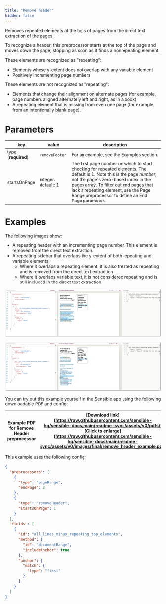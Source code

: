 ```yaml
---
title: "Remove header"
hidden: false
---
```


Removes repeated elements at the tops of pages from the direct text extraction of the pages.   

To recognize a header, this preprocessor starts at the top of the page and moves down the page, stopping as soon as it finds a nonrepeating element. 

These elements are recognized as "repeating":

- Elements whose y-extent does not overlap with any variable element
- Positively incrementing page numbers

These elements are not recognized as "repeating": 

- Elements that change their alignment on alternate pages (for example, page numbers aligned alternately left and right, as in a book)
- A repeating element that is missing from even one page (for example, from an intentionally blank page). 

Parameters
====

| key                 | value               | description                                                  |
| ------------------- | ------------------- | ------------------------------------------------------------ |
| type (**required**) | `removeFooter`      | For an example, see the Examples section.                    |
| startsOnPage        | integer. default: 1 | The first page number on which to start checking for repeated elements. The default is 1.  Note this is the page *number*, not the page's zero-based index in the pages array. To filter out end pages that lack a repeating element, use the Page Range preprocessor to define an End Page parameter. |

Examples
====

The following images show:

- A repeating header with an incrementing page number. This element is removed from the direct text extraction.
- A repeating sidebar that overlaps the y-extent of both repeating and variable elements: 
  - Where it overlaps a repeating element, it is also treated as repeating and is removed from the direct text extraction.
  - Where it overlaps variable text, it is not considered repeating and is still included in the direct text extraction

![Click to enlarge](https://raw.githubusercontent.com/sensible-hq/sensible-docs/main/readme-sync/assets/v0/images/final/remove_header_example_1.png)

![Click to enlarge](https://raw.githubusercontent.com/sensible-hq/sensible-docs/main/readme-sync/assets/v0/images/final/remove_header_example_2.png)


You can try out this example yourself in the Sensible app using the following downloadable PDF and config:

| Example PDF for Remove Header preprocessor | [Download link](https://raw.githubusercontent.com/sensible-hq/sensible-docs/main/readme-sync/assets/v0/pdfs/![Click to enlarge](https://raw.githubusercontent.com/sensible-hq/sensible-docs/main/readme-sync/assets/v0/images/final/remove_header_example.pdf) |
| ------------------------------------------ | ------------------------------------------------------------ |

This example uses the following config:

```json
{
  "preprocessors": [
    {
      "type": "pageRange",
      "endPage": 2
    },
    {
      "type": "removeHeader",
      "startsOnPage": 1
    }
  ],
  "fields": [
    {
      "id": "all_lines_minus_repeating_top_elements",
      "method": {
        "id": "documentRange",
        "includeAnchor": true
      },
      "anchor": {
        "match": {
          "type": "first"
        }
      }
    }
  ]
}
```

